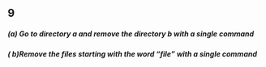 ## 9

##### (a) Go to directory a and remove the directory b with a single command
##### ( b)Remove the files starting with the word “file” with a single command

